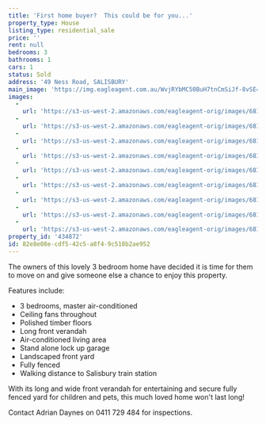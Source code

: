 ```yaml
---
title: 'First home buyer?  This could be for you...'
property_type: House
listing_type: residential_sale
price: ''
rent: null
bedrooms: 3
bathrooms: 1
cars: 1
status: Sold
address: '49 Ness Road, SALISBURY'
main_image: 'https://img.eagleagent.com.au/WvjRYbMC50BuH7tnCmSiJf-8vSE=/1280x854/smart/https://s3-us-west-2.amazonaws.com/eagleagent-orig/images/6818479/104608536-image-M.jpg'
images:
  -
    url: 'https://s3-us-west-2.amazonaws.com/eagleagent-orig/images/6818487/104608536-image-H.jpg'
  -
    url: 'https://s3-us-west-2.amazonaws.com/eagleagent-orig/images/6818486/104608536-image-G.jpg'
  -
    url: 'https://s3-us-west-2.amazonaws.com/eagleagent-orig/images/6818485/104608536-image-F.jpg'
  -
    url: 'https://s3-us-west-2.amazonaws.com/eagleagent-orig/images/6818484/104608536-image-E.jpg'
  -
    url: 'https://s3-us-west-2.amazonaws.com/eagleagent-orig/images/6818483/104608536-image-D.jpg'
  -
    url: 'https://s3-us-west-2.amazonaws.com/eagleagent-orig/images/6818482/104608536-image-C.jpg'
  -
    url: 'https://s3-us-west-2.amazonaws.com/eagleagent-orig/images/6818481/104608536-image-B.jpg'
  -
    url: 'https://s3-us-west-2.amazonaws.com/eagleagent-orig/images/6818480/104608536-image-A.jpg'
  -
    url: 'https://s3-us-west-2.amazonaws.com/eagleagent-orig/images/6818479/104608536-image-M.jpg'
property_id: '434872'
id: 82e8e08e-cdf5-42c5-a8f4-9c518b2ae952
---
```

The owners of this lovely 3 bedroom home have decided it is time for them to move on and give someone else a chance to enjoy this property.

Features include:
* 3 bedrooms, master air-conditioned
* Ceiling fans throughout
* Polished timber floors
* Long front verandah
* Air-conditioned living area
* Stand alone lock up garage
* Landscaped front yard
* Fully fenced
* Walking distance to Salisbury train station

With its long and wide front verandah for entertaining and secure fully fenced yard for children and pets, this much loved home won't last long!

Contact Adrian Daynes on 0411 729 484 for inspections.